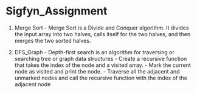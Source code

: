 # Sigfyn_Assignment


1. Merge Sort - Merge Sort is a Divide and Conquer algorithm. It divides the input array into two halves, calls itself for the two halves, and then merges the two sorted halves.

2. DFS_Graph - Depth-first search is an algorithm for traversing or searching tree or graph data structures
             - Create a recursive function that takes the index of the node and a visited array.
             - Mark the current node as visited and print the node.
             - Traverse all the adjacent and unmarked nodes and call the recursive function with the index of the adjacent node
